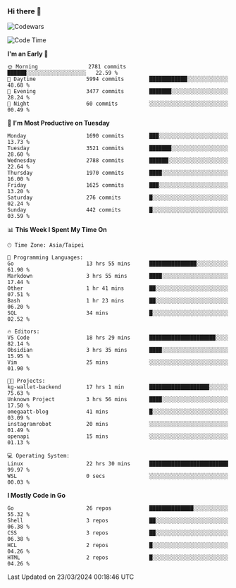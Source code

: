 ### Hi there 👋

![Codewars](https://www.codewars.com/users/omegaatt36/badges/small)

<!--START_SECTION:waka-->
![Code Time](http://img.shields.io/badge/Code%20Time-2%2C261%20hrs%2045%20mins-blue)

**I'm an Early 🐤** 

```text
🌞 Morning                2781 commits        ██████░░░░░░░░░░░░░░░░░░░   22.59 % 
🌆 Daytime                5994 commits        ████████████░░░░░░░░░░░░░   48.68 % 
🌃 Evening                3477 commits        ███████░░░░░░░░░░░░░░░░░░   28.24 % 
🌙 Night                  60 commits          ░░░░░░░░░░░░░░░░░░░░░░░░░   00.49 % 
```
📅 **I'm Most Productive on Tuesday** 

```text
Monday                   1690 commits        ███░░░░░░░░░░░░░░░░░░░░░░   13.73 % 
Tuesday                  3521 commits        ███████░░░░░░░░░░░░░░░░░░   28.60 % 
Wednesday                2788 commits        ██████░░░░░░░░░░░░░░░░░░░   22.64 % 
Thursday                 1970 commits        ████░░░░░░░░░░░░░░░░░░░░░   16.00 % 
Friday                   1625 commits        ███░░░░░░░░░░░░░░░░░░░░░░   13.20 % 
Saturday                 276 commits         █░░░░░░░░░░░░░░░░░░░░░░░░   02.24 % 
Sunday                   442 commits         █░░░░░░░░░░░░░░░░░░░░░░░░   03.59 % 
```


📊 **This Week I Spent My Time On** 

```text
🕑︎ Time Zone: Asia/Taipei

💬 Programming Languages: 
Go                       13 hrs 55 mins      ███████████████░░░░░░░░░░   61.90 % 
Markdown                 3 hrs 55 mins       ████░░░░░░░░░░░░░░░░░░░░░   17.44 % 
Other                    1 hr 41 mins        ██░░░░░░░░░░░░░░░░░░░░░░░   07.51 % 
Bash                     1 hr 23 mins        ██░░░░░░░░░░░░░░░░░░░░░░░   06.20 % 
SQL                      34 mins             █░░░░░░░░░░░░░░░░░░░░░░░░   02.52 % 

🔥 Editors: 
VS Code                  18 hrs 29 mins      █████████████████████░░░░   82.14 % 
Obsidian                 3 hrs 35 mins       ████░░░░░░░░░░░░░░░░░░░░░   15.95 % 
Vim                      25 mins             ░░░░░░░░░░░░░░░░░░░░░░░░░   01.90 % 

🐱‍💻 Projects: 
kg-wallet-backend        17 hrs 1 min        ███████████████████░░░░░░   75.63 % 
Unknown Project          3 hrs 56 mins       ████░░░░░░░░░░░░░░░░░░░░░   17.50 % 
omegaatt-blog            41 mins             █░░░░░░░░░░░░░░░░░░░░░░░░   03.09 % 
instagramrobot           20 mins             ░░░░░░░░░░░░░░░░░░░░░░░░░   01.49 % 
openapi                  15 mins             ░░░░░░░░░░░░░░░░░░░░░░░░░   01.13 % 

💻 Operating System: 
Linux                    22 hrs 30 mins      █████████████████████████   99.97 % 
WSL                      0 secs              ░░░░░░░░░░░░░░░░░░░░░░░░░   00.03 % 
```

**I Mostly Code in Go** 

```text
Go                       26 repos            ██████████████░░░░░░░░░░░   55.32 % 
Shell                    3 repos             ██░░░░░░░░░░░░░░░░░░░░░░░   06.38 % 
CSS                      3 repos             ██░░░░░░░░░░░░░░░░░░░░░░░   06.38 % 
HCL                      2 repos             █░░░░░░░░░░░░░░░░░░░░░░░░   04.26 % 
HTML                     2 repos             █░░░░░░░░░░░░░░░░░░░░░░░░   04.26 % 
```




 Last Updated on 23/03/2024 00:18:46 UTC
<!--END_SECTION:waka-->

<!--
**omegaatt36/omegaatt36** is a ✨ _special_ ✨ repository because its `README.md` (this file) appears on your GitHub profile.

Here are some ideas to get you started:

- 🔭 I’m currently working on ...
- 🌱 I’m currently learning ...
- 👯 I’m looking to collaborate on ...
- 🤔 I’m looking for help with ...
- 💬 Ask me about ...
- 📫 How to reach me: ...
- 😄 Pronouns: ...
- ⚡ Fun fact: ...
-->
